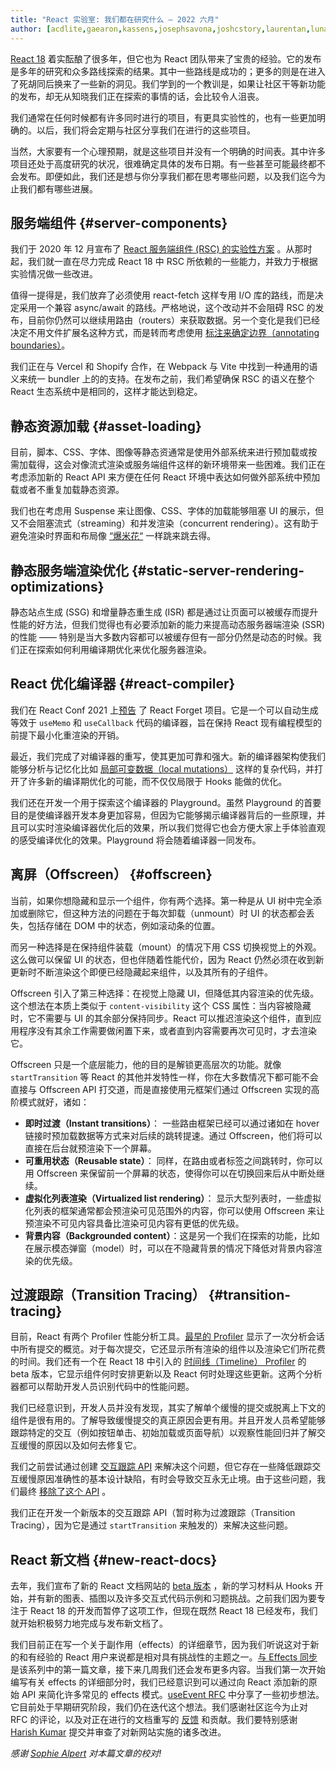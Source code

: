 ```yaml
---
title: "React 实验室: 我们都在研究什么 – 2022 六月"
author: [acdlite,gaearon,kassens,josephsavona,joshcstory,laurentan,lunaruan,mengdichen,rickhanlonii,robertzhang,gsathya,sebmarkbage,huxpro]
---
```


[React 18](https://reactjs.org/blog/2022/03/29/react-v18.html) 着实酝酿了很多年，但它也为 React 团队带来了宝贵的经验。它的发布是多年的研究和众多路线探索的结果。其中一些路线是成功的；更多的则是在进入了死胡同后换来了一些新的洞见。我们学到的一个教训是，如果让社区干等新功能的发布，却无从知晓我们正在探索的事情的话，会比较令人沮丧。

我们通常在任何时候都有许多同时进行的项目，有更具实验性的，也有一些更加明确的。以后，我们将会定期与社区分享我们在进行的这些项目。

当然，大家要有一个心理预期，就是这些项目并没有一个明确的时间表。其中许多项目还处于高度研究的状况，很难确定具体的发布日期。有一些甚至可能最终都不会发布。即便如此，我们还是想与你分享我们都在思考哪些问题，以及我们迄今为止我们都有哪些进展。

## 服务端组件 {#server-components}

我们于 2020 年 12 月宣布了  [React 服务端组件 (RSC) 的实验性方案](https://reactjs.org/blog/2020/12/21/data-fetching-with-react-server-components.html) 。从那时起，我们就一直在尽力完成 React 18 中 RSC 所依赖的一些能力，并致力于根据实验情况做一些改进。

值得一提得是，我们放弃了必须使用 react-fetch 这样专用 I/O 库的路线，而是决定采用一个兼容 async/await 的路线。严格地说，这个改动并不会阻碍 RSC 的发布，目前你仍然可以继续用路由（routers）来获取数据。另一个变化是我们已经决定不用文件扩展名这种方式，而是转而考虑使用 [标注来确定边界（annotating boundaries）](https://github.com/reactjs/rfcs/pull/189#issuecomment-1116482278)。

我们正在与 Vercel 和 Shopify 合作，在 Webpack 与 Vite 中找到一种通用的语义来统一 bundler 上的的支持。在发布之前，我们希望确保 RSC 的语义在整个 React 生态系统中是相同的，这样才能达到稳定。

## 静态资源加载 {#asset-loading}

目前，脚本、CSS、字体、图像等静态资通常是使用外部系统来进行预加载或按需加载得，这会对像流式渲染或服务端组件这样的新环境带来一些困难。我们正在考虑添加新的 React API 来方便在任何 React 环境中表达如何做外部系统中预加载或者不重复加载静态资源。

我们也在考虑用 Suspense 来让图像、CSS、字体的加载能够阻塞 UI 的展示，但又不会阻塞流式（streaming）和并发渲染（concurrent rendering）。这有助于避免渲染时界面和布局像 [“爆米花“](https://twitter.com/sebmarkbage/status/1516852731251724293) 一样跳来跳去得。

## 静态服务端渲染优化 {#static-server-rendering-optimizations}

静态站点生成 (SSG) 和增量静态重生成 (ISR) 都是通过让页面可以被缓存而提升性能的好方法，但我们觉得也有必要添加新的能力来提高动态服务器端渲染 (SSR) 的性能 —— 特别是当大多数内容都可以被缓存但有一部分仍然是动态的时候。我们正在探索如何利用编译期优化来优化服务器渲染。

## React 优化编译器 {#react-compiler}

我们在 React Conf 2021 上[预告](https://www.youtube.com/watch?v=lGEMwh32soc) 了 React Forget 项目。它是一个可以自动生成等效于 `useMemo` 和 `useCallback` 代码的编译器，旨在保持 React 现有编程模型的前提下最小化重渲染的开销。

最近，我们完成了对编译器的重写，使其更加可靠和强大。新的编译器架构使我们能够分析与记忆化比如 [局部可变数据（local mutations）](https://beta.reactjs.org/learn/keeping-components-pure#local-mutation-your-components-little-secret) 这样的复杂代码，并打开了许多新的编译期优化的可能，而不仅仅局限于 Hooks 能做的优化。

我们还在开发一个用于探索这个编译器的 Playground。虽然 Playground 的首要目的是使编译器开发本身更加容易，但因为它能够揭示编译器背后的一些原理，并且可以实时渲染编译器优化后的效果，所以我们觉得它也会方便大家上手体验直观的感受编译优化的效果。Playground 将会随着编译器一同发布。

## 离屏（Offscreen） {#offscreen}

当前，如果你想隐藏和显示一个组件，你有两个选择。第一种是从 UI 树中完全添加或删除它，但这种方法的问题在于每次卸载（unmount）时 UI 的状态都会丢失，包括存储在 DOM 中的状态，例如滚动条的位置。

而另一种选择是在保持组件装载（mount）的情况下用 CSS 切换视觉上的外观。这么做可以保留 UI 的状态，但也伴随着性能代价，因为 React 仍然必须在收到新更新时不断渲染这个即便已经隐藏起来组件，以及其所有的子组件。

Offscreen 引入了第三种选择：在视觉上隐藏 UI，但降低其内容渲染的优先级。这个想法在本质上类似于 `content-visibility` 这个 CSS 属性：当内容被隐藏时，它不需要与 UI 的其余部分保持同步。React 可以推迟渲染这个组件，直到应用程序没有其余工作需要做闲置下来，或者直到内容需要再次可见时，才去渲染它。

Offscreen 只是一个底层能力，他的目的是解锁更高层次的功能。就像 `startTransition` 等 React 的其他并发特性一样，你在大多数情况下都可能不会直接与 Offscreen API 打交道，而是直接使用元框架们通过 Offscreen 实现的高阶模式就好，诸如：

* **即时过渡（Instant transitions）**： 一些路由框架已经可以通过诸如在 hover 链接时预加载数据等方式来对后续的跳转提速。通过 Offscreen，他们将可以直接在后台就预渲染下一个屏幕。
* **可重用状态（Reusable state）**： 同样，在路由或者标签之间跳转时，你可以用 Offscreen 来保留前一个屏幕的状态，使得你可以在切换回来后从中断处继续。
* **虚拟化列表渲染（Virtualized list rendering）**： 显示大型列表时，一些虚拟化列表的框架通常都会预渲染可见范围外的内容，你可以使用 Offscreen 来让预渲染不可见内容具备比渲染可见内容有更低的优先级。
* **背景内容（Backgrounded content）**：这是另一个我们在探索的功能，比如在展示模态弹窗（model）时，可以在不隐藏背景的情况下降低对背景内容渲染的优先级。

## 过渡跟踪（Transition Tracing） {#transition-tracing}

目前，React 有两个 Profiler 性能分析工具。[最早的 Profiler](https://reactjs.org/blog/2018/09/10/introducing-the-react-profiler.html)  显示了一次分析会话中所有提交的概览。对于每次提交，它还显示所有渲染的组件以及渲染它们所花费的时间。我们还有一个在 React 18 中引入的 [时间线（Timeline） Profiler](https://github.com/reactwg/react-18/discussions/76) 的 beta 版本，它显示组件何时安排更新以及 React 何时处理这些更新。这两个分析器都可以帮助开发人员识别代码中的性能问题。

我们已经意识到，开发人员并没有发现，其实了解单个缓慢的提交或脱离上下文的组件是很有用的。了解导致缓慢提交的真正原因会更有用。并且开发人员希望能够跟踪特定的交互（例如按钮单击、初始加载或页面导航）以观察性能回归并了解交互缓慢的原因以及如何去修复它。

我们之前尝试通过创建 [交互跟踪 API](https://gist.github.com/bvaughn/8de925562903afd2e7a12554adcdda16) 来解决这个问题，但它存在一些降低跟踪交互缓慢原因准确性的基本设计缺陷，有时会导致交互永无止境。由于这些问题，我们最终 [移除了这个 API](https://github.com/facebook/react/pull/20037) 。

我们正在开发一个新版本的交互跟踪 API（暂时称为过渡跟踪（Transition Tracing），因为它是通过 `startTransition` 来触发的）来解决这些问题。

## React 新文档 {#new-react-docs}

去年，我们宣布了新的 React 文档网站的 [beta 版本](https://beta.reactjs.org/) ，新的学习材料从 Hooks 开始，并有新的图表、插图以及许多交互式代码示例和习题挑战。之前我们因为要专注于 React 18 的开发而暂停了这项工作，但现在既然 React 18 已经发布，我们就开始积极努力地完成与发布新文档了。

我们目前正在写一个关于副作用（effects）的详细章节，因为我们听说这对于新的和有经验的 React 用户来说都是相对具有挑战性的主题之一。[与 Effects 同步](https://beta.reactjs.org/learn/synchronizing-with-effects) 是该系列中的第一篇文章，接下来几周我们还会发布更多内容。当我们第一次开始编写有关 effects 的详细部分时，我们已经意识到可以通过向 React 添加新的原始 API 来简化许多常见的 effects 模式。[useEvent RFC](https://github.com/reactjs/rfcs/pull/220) 中分享了一些初步想法。它目前处于早期研究阶段，我们仍在迭代这个想法。我们感谢社区迄今为止对 RFC 的评论，以及对正在进行的文档重写的 [反馈](https://github.com/reactjs/reactjs.org/issues/3308) 和贡献。我们要特别感谢 [Harish Kumar](https://github.com/harish-sethuraman) 提交并审查了对新网站实施的诸多改进。

*感谢 [Sophie Alpert](https://twitter.com/sophiebits) 对本篇文章的校对!*

